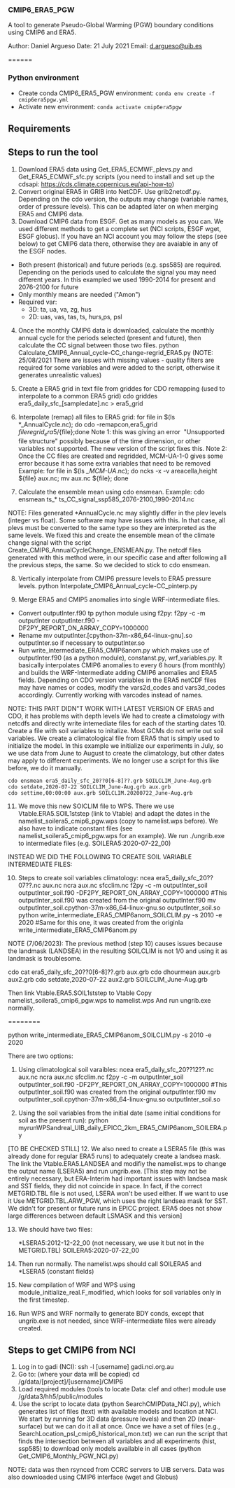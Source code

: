 
### CMIP6_ERA5_PGW

A tool to generate Pseudo-Global Warming (PGW) boundary conditions using CMIP6 and ERA5.

Author: Daniel Argueso <daniel>
Date:   21 July 2021
Email:  d.argueso@uib.es

======

### Python environment

- Create conda CMIP6_ERA5_PGW environment: `conda env create -f cmip6era5pgw.yml`
- Activate new environment: `conda activate cmip6era5pgw`

## Requirements

## Steps to run the tool

1. Download ERA5 data using Get_ERA5_ECMWF_plevs.py and Get_ERA5_ECMWF_sfc.py scripts (you need to install and set up the cdsapi: https://cds.climate.copernicus.eu/api-how-to)
2. Convert original ERA5 in GRIB into NetCDF. Use grib2netcdf.py. Depending on the cdo version, the outputs may change (variable names, order of pressure levels). This can be adapted later on when merging ERA5 and CMIP6 data.
3. Download CMIP6 data from ESGF. Get as many models as you can. We used different methods to get a complete set (NCI scripts, ESGF wget, ESGF globus). If you have an NCI account you may follow the steps (see below) to get CMIP6 data there, otherwise they are avaiable in any of the ESGF nodes.
  - Both present (historical) and future periods (e.g. sps585) are required. Depending on the periods used to calculate the signal you may need different years. In this exampled we used 1990-2014 for present and 2076-2100 for future
  - Only monthly means are needed ("Amon")
  - Required var:
    * 3D: ta, ua, va, zg, hus
    * 2D: uas, vas, tas, ts, hurs,ps, psl

4. Once the monthly CMIP6 data is downloaded, calculate the monthly annual cycle for the periods selected (present and future), then calculate the CC signal between those two files.
    python  Calculate_CMIP6_Annual_cycle-CC_change-regrid_ERA5.py (NOTE: 25/08/2021 There are issues with missing values - quality filters are required for some variables and were added to the script, otherwise it generates unrealistic values)
5. Create a ERA5 grid in text file from griddes for CDO remapping (used to interpolate to a common ERA5 grid)
    cdo griddes era5_daily_sfc_[sampledate].nc > era5_grid
6. Interpolate (remap) all files to ERA5 grid:
    for file in $(ls *_AnnualCycle.nc); do cdo -remapcon,era5_grid ${file} regrid_era5/${file};done
  Note 1: this was giving an error  "Unsupported file structure" possibly because of the time dimension, or other variables not supported. The new version of the script fixes this.
  Note 2: Once the CC files are created and regridded, MCM-UA-1-0 gives some error because it has some extra variables that need to be removed
    Example:
    for file in $(ls *_MCM-UA*.nc); do ncks -x -v areacella,height ${file} aux.nc; mv aux.nc ${file}; done

7. Calculate the ensemble mean using cdo ensmean. Example: cdo ensmean ts_* ts_CC_signal_ssp585_2076-2100_1990-2014.nc

  NOTE: Files generated *AnnualCycle.nc may slightly differ in the plev levels (integer vs float). Some software may have issues with this. In that case, all plevs must be converted to the same type so they are interpreted as the same levels. We fixed this and create the ensemble mean of the climate change signal with the script Create_CMIP6_AnnualCycleChange_ENSMEAN.py. The netcdf files generated with this method were, in our specific case and after following all the previous steps, the same. So we decided to stick to cdo ensmean.


8. Vertically interpolate from CMIP6 pressure levels to ERA5 pressure levels.
    python Interpolate_CMIP6_Annual_cycle-CC_pinterp.py

9. Merge ERA5 and CMIP5 anomalies into single WRF-intermediate files.
  - Convert outputInter.f90 tp python module using f2py:
    f2py -c -m outputInter outputInter.f90 -DF2PY_REPORT_ON_ARRAY_COPY=1000000
  - Rename mv outputInter.[cpython-37m-x86_64-linux-gnu].so outputInter.so if necessary to outputInter.so
  - Run write_intermediate_ERA5_CMIP6anom.py which makes use of outputInter.f90 (as a python module), constanst.py, wrf_variables.py. It basically interpolates CMIP6 anomalies to every 6 hours (from monthly) and builds the WRF-Intermediate adding CMIP6 anomalies and ERA5 fields. Depending on CDO version variables in the ERA5 netCDF files may have names or codes, modify the vars2d_codes and vars3d_codes accordingly. Currently working with varcodes instead of names.


NOTE: THIS PART DIDN"T WORK WITH LATEST VERSION OF ERA5 and CDO, it has problems with depth levels
We had to create a climatology with netcdfs and directly write intemediate files for each of the starting dates
10. Create a file with soil variables to initalize. Most GCMs do not write out soil variables. We create a climatological file from ERA5 that is simply used to initialize the model. In this example we initialize our experiments in July, so we use data from June to August to create the climatology, but other dates may apply to different experiments. We no longer use a script for this like before, we do it manually.

    cdo ensmean era5_daily_sfc_20??0[6-8]??.grb SOILCLIM_June-Aug.grb
    cdo setdate,2020-07-22 SOILCLIM_June-Aug.grb aux.grb
    cdo settime,00:00:00 aux.grb SOILCLIM.20200722_June-Aug.grb

11. We move this new SOICLIM file to WPS. There we use Vtable.ERA5.SOIL1ststep (link to Vtable) and adapt the dates in the namelist_soilera5_cmip6_pgw.wps (copy to namelist.wps before). We also have to indicate constant files (see namelist_soilera5_cmip6_pgw.wps for an example). We run ./ungrib.exe to intermediate files (e.g. SOILERA5:2020-07-22_00)

INSTEAD WE DID THE FOLLOWING TO CREATE SOIL VARIABLE INTERMEDIATE FILES:

10. Steps to create soil variables climatology:
  ncea era5_daily_sfc_20??07??.nc aux.nc
  ncra aux.nc sfcclim.nc
  f2py -c -m outputInter_soil outputInter_soil.f90 -DF2PY_REPORT_ON_ARRAY_COPY=1000000 #This outputInter_soil.f90 was created from the original outputInter.f90
  mv outputInter_soil.cpython-37m-x86_64-linux-gnu.so outputInter_soil.so
  python write_intermediate_ERA5_CMIP6anom_SOILCLIM.py -s 2010 -e 2020 #Same for this one, it was created from the originla write_intermediate_ERA5_CMIP6anom.py

NOTE (7/06/2023):
The previous method (step 10) causes issues because the landmask (LANDSEA) in the resulting SOILCLIM is not 1/0 and using it as landmask is troublesome.

  cdo cat era5_daily_sfc_20??0[6-8]??.grb aux.grb
  cdo dhourmean aux.grb aux2.grb
  cdo setdate,2020-07-22 aux2.grb SOILCLIM_June-Aug.grb 

  Then link Vtable.ERA5.SOIL1ststep to Vtable
  Copy namelist_soilera5_cmip6_pgw.wps to namelist.wps
  And run ungrib.exe normally.
  
  ========

  python write_intermediate_ERA5_CMIP6anom_SOILCLIM.py -s 2010 -e 2020

  There are two options:

  1) Using climatological soil varaibles:
  ncea era5_daily_sfc_20??12??.nc aux.nc
  ncra aux.nc sfcclim.nc
  f2py -c -m outputInter_soil outputInter_soil.f90 -DF2PY_REPORT_ON_ARRAY_COPY=1000000 #This outputInter_soil.f90 was created from the original outputInter.f90
  mv outputInter_soil.cpython-37m-x86_64-linux-gnu.so outputInter_soil.so

  2) Using the soil variables from the initial date (same initial conditions for soil as the present run):
  python myrunWPSandreal_UIB_daily_EPICC_2km_ERA5_CMIP6anom_SOILERA.py

  







  [TO BE CHECKED STILL]
12. We also need to create a LSERA5 file (this was already done for regular ERA5 runs) to adequately create a landsea mask. The link the Vtable.ERA5.LANDSEA and modifiy the namelist.wps to change the output name (LSERA5) and run ungrib.exe. [This step may not be entirely necessary, but ERA-Interim had important issues with landsea mask and SST fields, they did not coincide in space. In fact, if the correct METGRID.TBL file is not used, LSERA won't be used either. If we want to use it Use METGRID.TBL.ARW_PGW, which uses the right landsea mask for SST. We didn't for present or future runs in EPICC project. ERA5 does not show large differences between default LSMASK and this version]

13. We should have two files:

    *LSERA5:2012-12-22_00 (not necessary, we use it but not in the METGRID.TBL)
    SOILERA5:2020-07-22_00

14. Then run normally. The namelist.wps should call SOILERA5 and *LSERA5 (constant fields)

15. New compilation of WRF and WPS using module_initialize_real.F_modified, which looks for soil variables only in the first timestep.
16. Run WPS and WRF normally to generate BDY conds, except that ungrib.exe is not needed, since WRF-intermediate files were already created.

## Steps to get CMIP6 from NCI
1. Log in to gadi (NCI):
    ssh -l [username] gadi.nci.org.au
2. Go to: (where your data will be copied)
    cd /g/data/[project]/[username]/CMIP6
3. Load required modules (tools to locate Data: clef and other)
    module use /g/data3/hh5/public/modules
4. Use the script to locate data (python SearchCMIPData_NCI.py), which generates list of files (text) with available models and location at NCI.
We start by running for 3D data (pressure levels) and then 2D (near-surface) but we can do it all at once. Once we have a set of files (e.g., SearchLocation_psl_cmip6_historical_mon.txt) we can run the script that finds the intersection between all variables and all experiments (hist, ssp585) to download only models available in all cases (python Get_CMIP6_Monthly_PGW_NCI.py)

NOTE: data was then rsynced from CCRC servers to UIB servers. Data was also downloaded using CMIP6 interface (wget and Globus)
